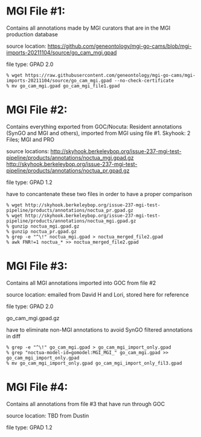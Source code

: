 # MGI File #1: 
Contains all annotations made by MGI curators that are in the MGI production database

source location: https://github.com/geneontology/mgi-go-cams/blob/mgi-imports-20211104/source/go_cam_mgi.gpad

file type: GPAD 2.0

```
% wget https://raw.githubusercontent.com/geneontology/mgi-go-cams/mgi-imports-20211104/source/go_cam_mgi.gpad --no-check-certificate
% mv go_cam_mgi.gpad go_cam_mgi_file1.gpad
```  

# MGI File #2: 
Contains everything exported from GOC/Nocuta: Resident annotations (SynGO and MGI and others), imported from MGI using file #1. 
Skyhook: 2 Files; MGI and PRO

source locations: 
http://skyhook.berkeleybop.org/issue-237-mgi-test-pipeline/products/annotations/noctua_mgi.gpad.gz
http://skyhook.berkeleybop.org/issue-237-mgi-test-pipeline/products/annotations/noctua_pr.gpad.gz


file type: GPAD 1.2

have to concantenate these two files in order to have a proper comparison

```
% wget http://skyhook.berkeleybop.org/issue-237-mgi-test-pipeline/products/annotations/noctua_pr.gpad.gz
% wget http://skyhook.berkeleybop.org/issue-237-mgi-test-pipeline/products/annotations/noctua_mgi.gpad.gz
% gunzip noctua_mgi.gpad.gz 
% gunzip noctua_pr.gpad.gz
% grep -e "^\!" noctua_mgi.gpad > noctua_merged_file2.gpad
% awk FNR!=1 noctua_* >> noctua_merged_file2.gpad
```

# MGI File #3: 
Contains all MGI annotations imported into GOC from file #2

source location: emailed from David H and Lori, stored here for reference

file type: GPAD 2.0

go_cam_mgi.gpad.gz
  
have to eliminate non-MGI annotations to avoid SynGO filtered annotations in diff
```
% grep -e "^\!" go_cam_mgi.gpad > go_cam_mgi_import_only.gpad
% grep "noctua-model-id=gomodel:MGI_MGI_" go_cam_mgi.gpad >> go_cam_mgi_import_only.gpad
% mv go_cam_mgi_import_only.gpad go_cam_mgi_import_only_fil3.gpad
```  
  
# MGI File #4: 
Contains all annotations from file #3 that have run through GOC

source location: TBD from Dustin

file type: GPAD 1.2


  
